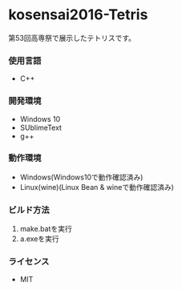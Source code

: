 # kosensai2016-Tetris

第53回高専祭で展示したテトリスです。

### 使用言語

* C++

### 開発環境

* Windows 10
* SUblimeText
* g++

### 動作環境

* Windows(Windows10で動作確認済み)
* Linux(wine)(Linux Bean & wineで動作確認済み)


### ビルド方法

1. make.batを実行
1. a.exeを実行

### ライセンス

* MIT

